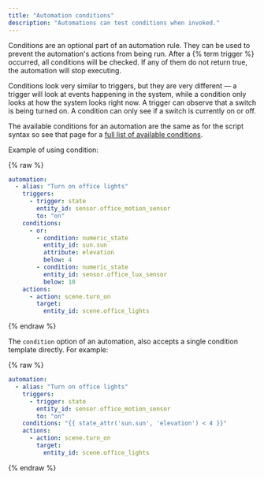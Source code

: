 ```yaml
---
title: "Automation conditions"
description: "Automations can test conditions when invoked."
---
```


Conditions are an optional part of an automation rule. They can be used to prevent the automation's actions from being run. After a {% term trigger %} occurred, all conditions will be checked. If any of them do not return true, the automation will stop executing.

Conditions look very similar to triggers, but they are very different &mdash; a trigger will look at events happening in the system, while a condition only looks at how the system looks right now. A trigger can observe that a switch is being turned on. A condition can only see if a switch is currently on or off.

The available conditions for an automation are the same as for the script syntax so see that page for a [full list of available conditions](/docs/scripts/conditions/).

Example of using condition:

{% raw %}

```yaml
automation:
  - alias: "Turn on office lights"
    triggers:
      - trigger: state
        entity_id: sensor.office_motion_sensor
        to: "on"
    conditions:
      - or:
        - condition: numeric_state
          entity_id: sun.sun
          attribute: elevation
          below: 4
        - condition: numeric_state
          entity_id: sensor.office_lux_sensor
          below: 10
    actions:
      - action: scene.turn_on
        target:
          entity_id: scene.office_lights
```

{% endraw %}

The `condition` option of an automation, also accepts a single condition template directly. For example:

{% raw %}

```yaml
automation:
  - alias: "Turn on office lights"
    triggers:
      - trigger: state
        entity_id: sensor.office_motion_sensor
        to: "on"
    conditions: "{{ state_attr('sun.sun', 'elevation') < 4 }}"
    actions:
      - action: scene.turn_on
        target:
          entity_id: scene.office_lights
```

{% endraw %}
